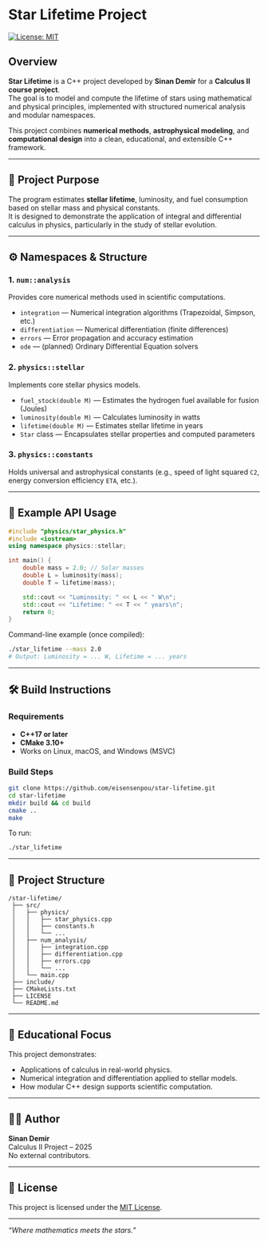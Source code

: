 # Star Lifetime Project

[![License: MIT](https://img.shields.io/badge/License-MIT-yellow.svg)](LICENSE)

## Overview
**Star Lifetime** is a C++ project developed by **Sinan Demir** for a **Calculus II course project**.  
The goal is to model and compute the lifetime of stars using mathematical and physical principles, implemented with structured numerical analysis and modular namespaces.

This project combines **numerical methods**, **astrophysical modeling**, and **computational design** into a clean, educational, and extensible C++ framework.

---

## 🧠 Project Purpose
The program estimates **stellar lifetime**, luminosity, and fuel consumption based on stellar mass and physical constants.  
It is designed to demonstrate the application of integral and differential calculus in physics, particularly in the study of stellar evolution.

---

## ⚙️ Namespaces & Structure

### **1. `num::analysis`**
Provides core numerical methods used in scientific computations.
- `integration` — Numerical integration algorithms (Trapezoidal, Simpson, etc.)
- `differentiation` — Numerical differentiation (finite differences)
- `errors` — Error propagation and accuracy estimation
- `ode` — (planned) Ordinary Differential Equation solvers

### **2. `physics::stellar`**
Implements core stellar physics models.
- `fuel_stock(double M)` — Estimates the hydrogen fuel available for fusion (Joules)
- `luminosity(double M)` — Calculates luminosity in watts
- `lifetime(double M)` — Estimates stellar lifetime in years
- `Star` class — Encapsulates stellar properties and computed parameters

### **3. `physics::constants`**
Holds universal and astrophysical constants (e.g., speed of light squared `C2`, energy conversion efficiency `ETA`, etc.).

---

## 🧩 Example API Usage

```cpp
#include "physics/star_physics.h"
#include <iostream>
using namespace physics::stellar;

int main() {
    double mass = 2.0; // Solar masses
    double L = luminosity(mass);
    double T = lifetime(mass);

    std::cout << "Luminosity: " << L << " W\n";
    std::cout << "Lifetime: " << T << " years\n";
    return 0;
}
```

Command-line example (once compiled):
```bash
./star_lifetime --mass 2.0
# Output: Luminosity = ... W, Lifetime = ... years
```

---

## 🛠️ Build Instructions

### Requirements
- **C++17 or later**
- **CMake 3.10+**
- Works on Linux, macOS, and Windows (MSVC)

### Build Steps
```bash
git clone https://github.com/eisensenpou/star-lifetime.git
cd star-lifetime
mkdir build && cd build
cmake ..
make
```

To run:
```bash
./star_lifetime
```

---

## 📁 Project Structure
```
/star-lifetime/
 ├── src/
 │   ├── physics/
 │   │   ├── star_physics.cpp
 │   │   ├── constants.h
 │   │   └── ...
 │   ├── num_analysis/
 │   │   ├── integration.cpp
 │   │   ├── differentiation.cpp
 │   │   ├── errors.cpp
 │   │   └── ...
 │   └── main.cpp
 ├── include/
 ├── CMakeLists.txt
 ├── LICENSE
 └── README.md
```

---

## 🧪 Educational Focus
This project demonstrates:
- Applications of calculus in real-world physics.
- Numerical integration and differentiation applied to stellar models.
- How modular C++ design supports scientific computation.

---

## 🧑‍💻 Author
**Sinan Demir**  
Calculus II Project – 2025  
No external contributors.

---

## 📜 License
This project is licensed under the [MIT License](LICENSE).

---

*“Where mathematics meets the stars.”*
